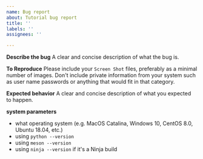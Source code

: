```yaml
---
name: Bug report
about: Tutorial bug report
title: ''
labels: ''
assignees: ''

---
```


**Describe the bug**
A clear and concise description of what the bug is.

**To Reproduce**
Please include your `Screen Shot` files, preferably as a minimal number of images.
Don't include private information from your system such as user name passwords or
anything that would fit in that category.

**Expected behavior**
A clear and concise description of what you expected to happen.

**system parameters**
* what operating system (e.g. MacOS Catalina, Windows 10, CentOS 8.0, Ubuntu 18.04, etc.)
* using `python --version`
* using `meson --version`
* using `ninja --version` if it's a Ninja build
